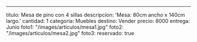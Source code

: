 ---
titulo: Mesa de pino con 4 sillas
descripcion: 'Mesa: 80cm ancho x 140cm largo.'
cantidad: 1
categoria: Muebles
destino: Vender
precio: 8000
entrega: Junio
foto1: "/images/articulos/mesa1.jpg"
foto2: "/images/articulos/mesa2.jpg"
foto3: 
reservado: true
